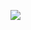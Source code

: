 ![](https://cdn.discordapp.com/attachments/846584447843434516/1204204227589570640/IMG_3935.jpeg?ex=65d3e194&is=65c16c94&hm=d57f8abb674db96dce93094a323e8930bcb086dac8504769a5faf37a8fc9b5b8&)
